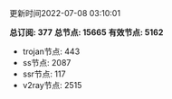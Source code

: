 更新时间2022-07-08 03:10:01

**总订阅: 377**
**总节点: 15665**
**有效节点: 5162**
- trojan节点: 443
- ss节点: 2087
- ssr节点: 117
- v2ray节点: 2515
